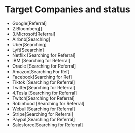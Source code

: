 # Target Companies and status
- Google[Referral]
- 2.Bloomberg[]
- 3.Microsoft[Referral]
- Airbnb[Searching]
- Uber[Searching]
- Lyft[Seearchin]
- Netflix [Searching for Referral]
- IBM [Searching for Referral]
- Oracle [Searching for Referral]
- Amazon[Searching For Ref]
- Facebook[Searching for Ref]
- Tiktok [Searching for Referral]
- Twitter[Searching for Referral]
- 4.Tesla [Searching for Referral]
- Twitch[Searching for Referral]
- Robinhood [Searching for Referral]
- Webull[Searching for Referral]
- Stripe[Searching for Referral]
- Paypal[Searching for Referral]
- Salesforce[Searching for Referral]
